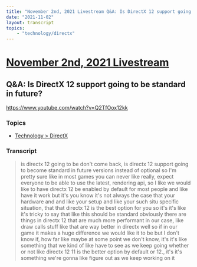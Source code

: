 ```yaml
---
title: "November 2nd, 2021 Livestream Q&A: Is DirectX 12 support going to be standard in future?"
date: "2021-11-02"
layout: transcript
topics:
    - "technology/directx"
---
```

# [November 2nd, 2021 Livestream](../2021-11-02.md)
## Q&A: Is DirectX 12 support going to be standard in future?
https://www.youtube.com/watch?v=Q2TfOox12kk

### Topics
* [Technology > DirectX](../topics/technology/directx.md)

### Transcript

> is directx 12 going to be don't come back, is directx 12 support going to become standard in future versions instead of optional so I'm pretty sure like in most games you can never like really, expect everyone to be able to use the latest, rendering api, so I like we would like to have directx 12 be enabled by default for most people and like have it work but it's you know it's not always the case that your hardware and and like your setup and like your such situ specific situation, that that directx 12 is the best option for you so it's it's like it's tricky to say that like this should be standard obviously there are things in directx 12 that are much more performant in our case, like draw calls stuff like that are way better in directx well so if in our game it makes a huge difference we would like it to be but I don't know if, how far like maybe at some point we don't know, it's it's like something that we kind of like have to see as we keep going whether or not like directx 12 11 is the better option by default or 12., it's it's something we're gonna like figure out as we keep working on it
